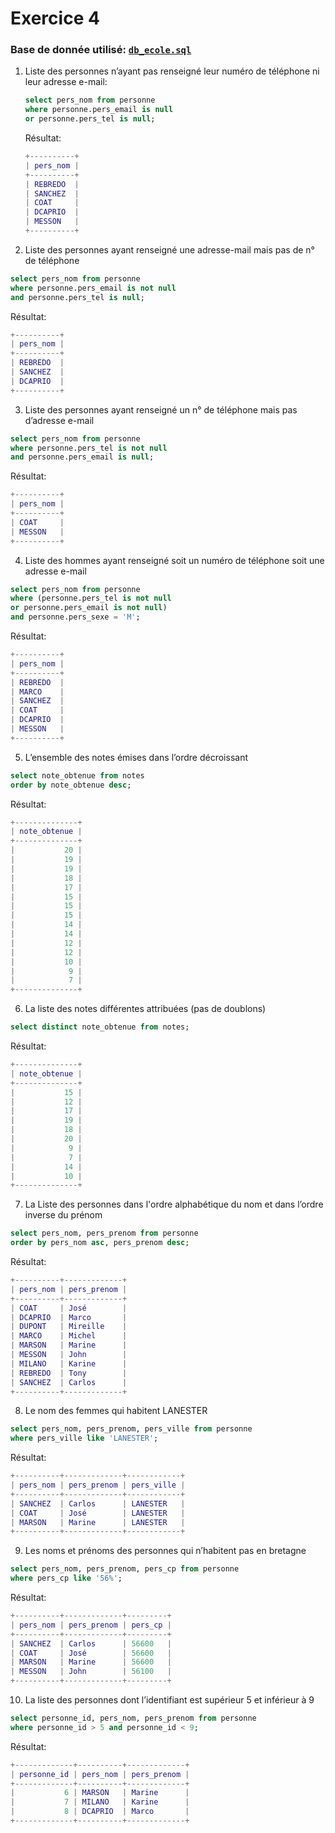 # Exercice 4 

### Base de donnée utilisé: [`db_ecole.sql`](../DB/db_ecole.sqls) 

1. Liste des personnes n’ayant pas renseigné leur numéro de téléphone ni leur adresse e-mail:
    ```sql
    select pers_nom from personne
    where personne.pers_email is null
    or personne.pers_tel is null;
    ```
    Résultat:
    ```m
    +----------+
    | pers_nom |
    +----------+
    | REBREDO  |
    | SANCHEZ  |
    | COAT     |
    | DCAPRIO  |
    | MESSON   |
    +----------+
    ```

2. Liste des personnes ayant renseigné une adresse-mail mais pas de n° de téléphone
```sql
select pers_nom from personne
where personne.pers_email is not null
and personne.pers_tel is null;
```
Résultat:
```m
+----------+
| pers_nom |
+----------+
| REBREDO  |
| SANCHEZ  |
| DCAPRIO  |
+----------+
```

3. Liste des personnes ayant renseigné un n° de téléphone mais pas d’adresse e-mail
```sql
select pers_nom from personne
where personne.pers_tel is not null
and personne.pers_email is null;
```
Résultat:
```m
+----------+
| pers_nom |
+----------+
| COAT     |
| MESSON   |
+----------+
```

4. Liste des hommes ayant renseigné soit un numéro de téléphone soit une adresse e-mail
```sql
select pers_nom from personne
where (personne.pers_tel is not null
or personne.pers_email is not null)
and personne.pers_sexe = 'M';
```
Résultat:
```m
+----------+
| pers_nom |
+----------+
| REBREDO  |
| MARCO    |
| SANCHEZ  |
| COAT     |
| DCAPRIO  |
| MESSON   |
+----------+
```

5. L’ensemble des notes émises dans l’ordre décroissant
```sql
select note_obtenue from notes
order by note_obtenue desc;
```
Résultat:
```m
+--------------+
| note_obtenue |
+--------------+
|           20 |
|           19 |
|           19 |
|           18 |
|           17 |
|           15 |
|           15 |
|           15 |
|           14 |
|           14 |
|           12 |
|           12 |
|           10 |
|            9 |
|            7 |
+--------------+
```

6. La liste des notes différentes attribuées (pas de doublons)
```sql
select distinct note_obtenue from notes;
```
Résultat:
```m
+--------------+
| note_obtenue |
+--------------+
|           15 |
|           12 |
|           17 |
|           19 |
|           18 |
|           20 |
|            9 |
|            7 |
|           14 |
|           10 |
+--------------+
```

7. La Liste des personnes dans l'ordre alphabétique du nom et dans l’ordre inverse du prénom
```sql
select pers_nom, pers_prenom from personne
order by pers_nom asc, pers_prenom desc;
```
Résultat:
```m
+----------+-------------+
| pers_nom | pers_prenom |
+----------+-------------+
| COAT     | José        |
| DCAPRIO  | Marco       |
| DUPONT   | Mireille    |
| MARCO    | Michel      |
| MARSON   | Marine      |
| MESSON   | John        |
| MILANO   | Karine      |
| REBREDO  | Tony        |
| SANCHEZ  | Carlos      |
+----------+-------------+
```

8. Le nom des femmes qui habitent LANESTER
```sql
select pers_nom, pers_prenom, pers_ville from personne
where pers_ville like 'LANESTER';
```
Résultat:
```m
+----------+-------------+------------+
| pers_nom | pers_prenom | pers_ville |
+----------+-------------+------------+
| SANCHEZ  | Carlos      | LANESTER   |
| COAT     | José        | LANESTER   |
| MARSON   | Marine      | LANESTER   |
+----------+-------------+------------+
```

9. Les noms et prénoms des personnes qui n’habitent pas en bretagne
```sql
select pers_nom, pers_prenom, pers_cp from personne
where pers_cp like '56%';
```
Résultat:
```m
+----------+-------------+---------+
| pers_nom | pers_prenom | pers_cp |
+----------+-------------+---------+
| SANCHEZ  | Carlos      | 56600   |
| COAT     | José        | 56600   |
| MARSON   | Marine      | 56600   |
| MESSON   | John        | 56100   |
+----------+-------------+---------+
```

10. La liste des personnes dont l’identifiant est supérieur 5 et inférieur à 9
```sql
select personne_id, pers_nom, pers_prenom from personne
where personne_id > 5 and personne_id < 9;
```
Résultat:
```m
+-------------+----------+-------------+
| personne_id | pers_nom | pers_prenom |
+-------------+----------+-------------+
|           6 | MARSON   | Marine      |
|           7 | MILANO   | Karine      |
|           8 | DCAPRIO  | Marco       |
+-------------+----------+-------------+
```

